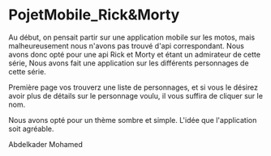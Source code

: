 # PojetMobile_Rick&Morty 


Au début, on pensait partir sur une application mobile sur les motos, mais malheureusement nous n'avons pas trouvé d'api correspondant.
Nous avons donc opté pour une api Rick et Morty et étant un admirateur de cette série, Nous avons fait une application sur les différents personnages de cette série.

Première page vos trouverz une liste de personnages, et si vous le désirez avoir plus de détails sur le personnage voulu, il vous suffira de cliquer sur le nom.

Nous avons opté pour un thème sombre et simple. L'idée que l'application soit agréable. 

Abdelkader Mohamed
